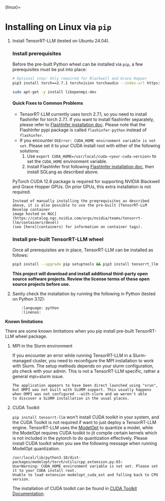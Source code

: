 (linux)=

# Installing on Linux via `pip`

1. Install TensorRT-LLM (tested on Ubuntu 24.04).

   ### Install prerequisites

   Before the pre-built Python wheel can be installed via `pip`, a few
   prerequisites must be put into place:

   ```bash
   # Optional step: Only required for Blackwell and Grace Hopper
   pip3 install torch==2.7.1 torchvision torchaudio --index-url https://download.pytorch.org/whl/cu128

   sudo apt-get -y install libopenmpi-dev
   ```

   #### Quick Fixes to Common Problems

   - TensorRT-LLM currently uses torch 2.7.1, so you need to install flashinfer for torch 2.7.1. If you want to install flashinfer separately, please refer to [FlashInfer installation doc](https://docs.flashinfer.ai/installation.html). Please note that the FlashInfer pypi package is called `flashinfer-python` instead of `flashinfer`.
   - If you encounter `OSError: CUDA_HOME environment variable is not set`. Please set it to your CUDA install root with either of the following solutions:
     1. Use `export CUDA_HOME=/usr/local/cuda-<your-cuda-version>` to set the `CUDA_HOME` environment variable.
     2. Install FlashInfer first following [FlashInfer installation doc](https://docs.flashinfer.ai/installation.html), then install SGLang as described above.

   PyTorch CUDA 12.8 package is required for supporting NVIDIA Blackwell and Grace Hopper GPUs. On prior GPUs, this extra installation is not required.

   ```{tip}
   Instead of manually installing the preqrequisites as described
   above, it is also possible to use the pre-built [TensorRT-LLM Develop container
   image hosted on NGC](https://catalog.ngc.nvidia.com/orgs/nvidia/teams/tensorrt-llm/containers/devel)
   (see [here](containers) for information on container tags).
   ```

   ### Install pre-built TensorRT-LLM wheel

   Once all prerequisites are in place, TensorRT-LLM can be installed as follows:

   ```bash
   pip3 install --upgrade pip setuptools && pip3 install tensorrt_llm
   ```
   **This project will download and install additional third-party open source software projects. Review the license terms of these open source projects before use.**

2. Sanity check the installation by running the following in Python (tested on Python 3.12):

    ```{literalinclude} ../../../examples/llm-api/quickstart_example.py
        :language: python
        :linenos:
    ```

**Known limitations**

There are some known limitations when you pip install pre-built TensorRT-LLM wheel package.

1. MPI in the Slurm environment

    If you encounter an error while running TensorRT-LLM in a Slurm-managed cluster, you need to reconfigure the MPI installation to work with Slurm.
    The setup methods depends on your slurm configuration, pls check with your admin. This is not a TensorRT-LLM specific, rather a general mpi+slurm issue.
    ```
    The application appears to have been direct launched using "srun",
    but OMPI was not built with SLURM support. This usually happens
    when OMPI was not configured --with-slurm and we weren't able
    to discover a SLURM installation in the usual places.
    ```

2. CUDA Toolkit

    `pip install tensorrt-llm` won't install CUDA toolkit in your system, and the CUDA Toolkit is not required if want to just deploy a TensorRT-LLM engine.
    TensorRT-LLM uses the [ModelOpt](https://nvidia.github.io/TensorRT-Model-Optimizer/) to quantize a model, while the ModelOpt requires CUDA toolkit to jit compile certain kernels which is not included in the pytorch to do quantization effectively.
    Please install CUDA toolkit when you see the following message when running ModelOpt quantization.

    ```
    /usr/local/lib/python3.10/dist-packages/modelopt/torch/utils/cpp_extension.py:65:
    UserWarning: CUDA_HOME environment variable is not set. Please set it to your CUDA install root.
    Unable to load extension modelopt_cuda_ext and falling back to CPU version.
    ```
    The installation of CUDA toolkit can be found in [CUDA Toolkit Documentation](https://docs.nvidia.com/cuda/).
